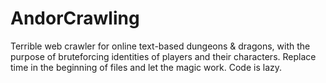 # AndorCrawling


Terrible web crawler for online text-based dungeons & dragons, with the purpose of bruteforcing identities of players and their characters.
Replace time in the beginning of files and let the magic work.
Code is lazy.

